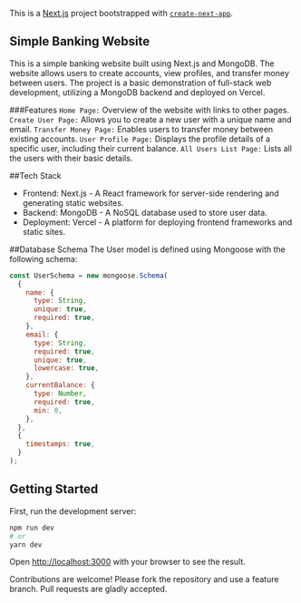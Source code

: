 This is a [Next.js](https://nextjs.org/) project bootstrapped with [`create-next-app`](https://github.com/vercel/next.js/tree/canary/packages/create-next-app).

## Simple Banking Website
This is a simple banking website built using Next.js and MongoDB. The website allows users to create accounts, view profiles, and transfer money between users. The project is a basic demonstration of full-stack web development, utilizing a MongoDB backend and deployed on Vercel.

###Features
`Home Page:` Overview of the website with links to other pages.
`Create User Page:` Allows you to create a new user with a unique name and email.
`Transfer Money Page:` Enables users to transfer money between existing accounts.
`User Profile Page:` Displays the profile details of a specific user, including their current balance.
`All Users List Page:` Lists all the users with their basic details.

##Tech Stack
* Frontend: Next.js - A React framework for server-side rendering and generating static websites.
* Backend: MongoDB - A NoSQL database used to store user data.
* Deployment: Vercel - A platform for deploying frontend frameworks and static sites.

##Database Schema
The User model is defined using Mongoose with the following schema:

```javascript
const UserSchema = new mongoose.Schema(
  {
    name: {
      type: String,
      unique: true,
      required: true,
    },
    email: {
      type: String,
      required: true,
      unique: true,
      lowercase: true,
    },
    currentBalance: {
      type: Number,
      required: true,
      min: 0,
    },
  },
  {
    timestamps: true,
  }
);
```

## Getting Started

First, run the development server:

```bash
npm run dev
# or
yarn dev
```
Open [http://localhost:3000](http://localhost:3000) with your browser to see the result.

Contributions are welcome! Please fork the repository and use a feature branch. Pull requests are gladly accepted.

